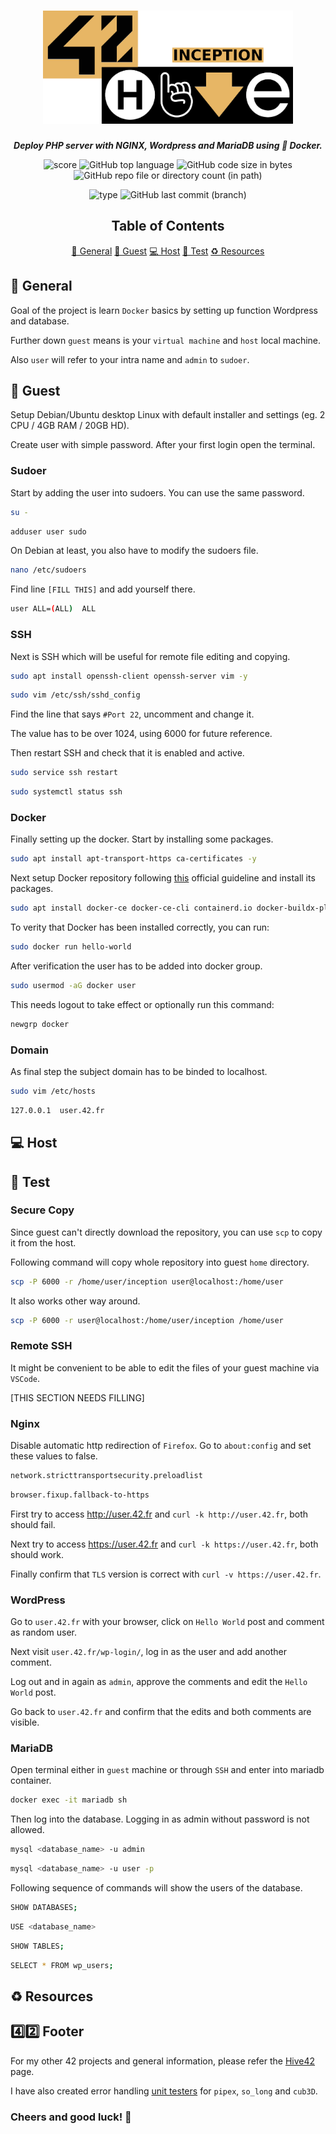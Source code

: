 <h1 align="center">
  <img src="assets/inception.png" alt="inception" width="400">
</h1>

<p align="center">
    <b><i>Deploy PHP server with NGINX, Wordpress and MariaDB using 🐳 Docker.</i></b><br>
</p>

<p align="center">
  <img src="https://img.shields.io/badge/Score-100%2F100-lightgreen?style=for-the-badge" alt="score">
  <img src="https://img.shields.io/github/languages/top/Jarnomer/inception?style=for-the-badge&label=%20&labelColor=gray&color=lightblue" alt="GitHub top language">
	<img src="https://img.shields.io/github/languages/code-size/Jarnomer/inception?style=for-the-badge&color=lightyellow" alt="GitHub code size in bytes">
  <img src="https://img.shields.io/github/directory-file-count/Jarnomer/inception?type=dir&style=for-the-badge&label=modules&color=pink" alt="GitHub repo file or directory count (in path)">
</p>

<p align="center">
    <img src="https://img.shields.io/badge/Type-Solo-violet?style=for-the-badge" alt="type">
  <img src="https://img.shields.io/github/last-commit/Jarnomer/inception/main?style=for-the-badge&color=red" alt="GitHub last commit (branch)">
</p>

<div align="center">

## Table of Contents
[📝 General](#-general)
[📀 Guest](#️-guest)
[💻 Host](#-host)
[🚀 Test](#-test)
[♻️ Resources](#️-resources)

</div>

## 📝 General

Goal of the project is learn `Docker` basics by setting up function Wordpress and database.

Further down `guest` means is your `virtual machine` and `host` local machine.

Also `user` will refer to your intra name and `admin` to `sudoer`.

## 📀 Guest

Setup Debian/Ubuntu desktop Linux with default installer and settings (eg. 2 CPU / 4GB RAM / 20GB HD).

Create user with simple password. After your first login open the terminal.

### Sudoer

Start by adding the user into sudoers. You can use the same password.

```bash
su -
```
```bash
adduser user sudo
```

On Debian at least, you also have to modify the sudoers file.

```bash
nano /etc/sudoers
```

Find line `[FILL THIS]` and add yourself there.

```bash
user ALL=(ALL)  ALL
```

### SSH

Next is SSH which will be useful for remote file editing and copying.

```bash
sudo apt install openssh-client openssh-server vim -y
```
```bash
sudo vim /etc/ssh/sshd_config
```

Find the line that says `#Port 22`, uncomment and change it.

The value has to be over 1024, using 6000 for future reference.

Then restart SSH and check that it is enabled and active.

```bash
sudo service ssh restart
```
```bash
sudo systemctl status ssh
```

### Docker

Finally setting up the docker. Start by installing some packages.

```bash
sudo apt install apt-transport-https ca-certificates -y
```

Next setup Docker repository following [this](https://docs.docker.com/engine/install/debian/#install-using-the-repository) official guideline and install its packages.

```bash
sudo apt install docker-ce docker-ce-cli containerd.io docker-buildx-plugin docker-compose-plugin -y
```

To verity that Docker has been installed correctly, you can run:

```bash
sudo docker run hello-world
```

After verification the user has to be added into docker group.

```bash
sudo usermod -aG docker user
```

This needs logout to take effect or optionally run this command:

```bash
newgrp docker
```

### Domain

As final step the subject domain has to be binded to localhost.

```bash
sudo vim /etc/hosts
```

```bash
127.0.0.1  user.42.fr
```

## 💻 Host

## 📀 Test

### Secure Copy

Since guest can't directly download the repository, you can use `scp` to copy it from the host.

Following command will copy whole repository into guest `home` directory.

```bash
scp -P 6000 -r /home/user/inception user@localhost:/home/user
```

It also works other way around.

```bash
scp -P 6000 -r user@localhost:/home/user/inception /home/user 
```

### Remote SSH

It might be convenient to be able to edit the files of your guest machine via `VSCode`.

[THIS SECTION NEEDS FILLING]

### Nginx

Disable automatic http redirection of `Firefox`. Go to `about:config` and set these values to false.

```bash
network.stricttransportsecurity.preloadlist
```

```bash
browser.fixup.fallback-to-https
```

First try to access http://user.42.fr and `curl -k http://user.42.fr`, both should fail.

Next try to access https://user.42.fr and `curl -k https://user.42.fr`, both should work.

Finally confirm that `TLS` version is correct with `curl -v https://user.42.fr`.

### WordPress

Go to `user.42.fr` with your browser, click on `Hello World` post and comment as random user.

Next visit `user.42.fr/wp-login/`, log in as the user and add another comment.

Log out and in again as `admin`, approve the comments and edit the `Hello World` post.

Go back to `user.42.fr` and confirm that the edits and both comments are visible.

### MariaDB

Open terminal either in `guest` machine or through `SSH` and enter into mariadb container.

```bash
docker exec -it mariadb sh
```

Then log into the database. Logging in as admin without password is not allowed.

```bash
mysql <database_name> -u admin
```

```bash
mysql <database_name> -u user -p
```

Following sequence of commands will show the users of the database.

```bash
SHOW DATABASES;
```

```bash
USE <database_name>
```

```bash
SHOW TABLES;
```

```bash
SELECT * FROM wp_users;
```

## ♻️ Resources

## 4️⃣2️⃣ Footer

For my other 42 projects and general information, please refer the [Hive42](https://github.com/Jarnomer/Hive42) page.

I have also created error handling [unit testers](https://github.com/Jarnomer/42Testers) for `pipex`, `so_long` and `cub3D`.

### Cheers and good luck! 🥳